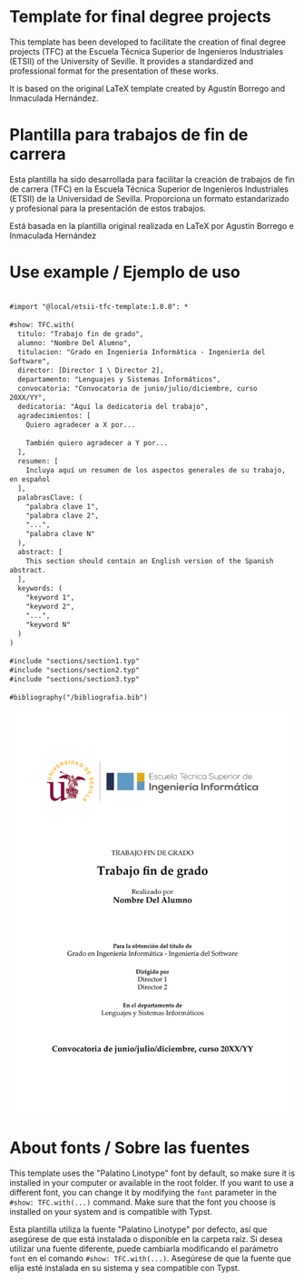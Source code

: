 # Template for final degree projects

This template has been developed to facilitate the creation of final degree projects (TFC) at the Escuela Técnica Superior de Ingenieros Industriales (ETSII) of the University of Seville. It provides a standardized and professional format for the presentation of these works.

It is based on the original LaTeX template created by Agustín Borrego and Inmaculada Hernández.

# Plantilla para trabajos de fin de carrera

Esta plantilla ha sido desarrollada para facilitar la creación de trabajos de fin de carrera (TFC) en la Escuela Técnica Superior de Ingenieros Industriales (ETSII) de la Universidad de Sevilla. Proporciona un formato estandarizado y profesional para la presentación de estos trabajos.

Está basada en la plantilla original realizada en LaTeX por Agustín Borrego e Inmaculada Hernández

# Use example / Ejemplo de uso

```typ

#import "@local/etsii-tfc-template:1.0.0": *

#show: TFC.with(
  titulo: "Trabajo fin de grado",
  alumno: "Nombre Del Alumno",
  titulacion: "Grado en Ingeniería Informática - Ingeniería del Software",
  director: [Director 1 \ Director 2],
  departamento: "Lenguajes y Sistemas Informáticos",
  convocatoria: "Convocatoria de junio/julio/diciembre, curso 20XX/YY",
  dedicatoria: "Aquí la dedicatoria del trabajo",
  agradecimientos: [
    Quiero agradecer a X por...

    También quiero agradecer a Y por...
  ],
  resumen: [
    Incluya aquí un resumen de los aspectos generales de su trabajo, en español
  ],
  palabrasClave: (
    "palabra clave 1", 
    "palabra clave 2", 
    "...", 
    "palabra clave N"
  ),
  abstract: [
    This section should contain an English version of the Spanish abstract.
  ],
  keywords: (
    "keyword 1", 
    "keyword 2", 
    "...", 
    "keyword N"
  )
)

#include "sections/section1.typ"
#include "sections/section2.typ"
#include "sections/section3.typ"

#bibliography("/bibliografia.bib")
```

![](thumbnail.png)

# About fonts / Sobre las fuentes

This template uses the "Palatino Linotype" font by default, so make sure it is installed in your computer or available in the root folder. If you want to use a different font, you can change it by modifying the `font` parameter in the `#show: TFC.with(...)` command. Make sure that the font you choose is installed on your system and is compatible with Typst.

Esta plantilla utiliza la fuente "Palatino Linotype" por defecto, así que asegúrese de que está instalada o disponible en la carpeta raíz. Si desea utilizar una fuente diferente, puede cambiarla modificando el parámetro `font` en el comando `#show: TFC.with(...)`. Asegúrese de que la fuente que elija esté instalada en su sistema y sea compatible con Typst.